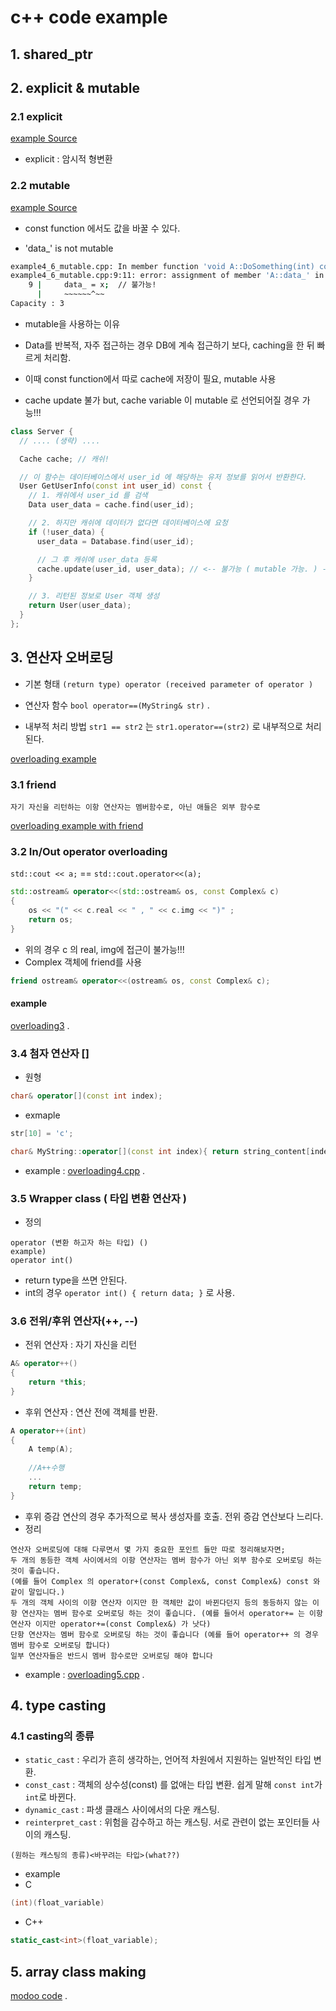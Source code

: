 # c++ code example 


## 1. shared_ptr

## 2. explicit & mutable 

### 2.1 explicit

[example Source](example4_6.cpp)

- explicit : 암시적 형변환 

### 2.2 mutable

[example Source](example4_6_mutable.cpp)

- const function 에서도 값을 바꿀 수 있다. 

- 'data_' is not mutable

```bash
example4_6_mutable.cpp: In member function 'void A::DoSomething(int) const':
example4_6_mutable.cpp:9:11: error: assignment of member 'A::data_' in read-only object
    9 |     data_ = x;  // 불가능!
      |     ~~~~~~^~~
Capacity : 3
```

- mutable을 사용하는 이유 
- Data를 반복적, 자주 접근하는 경우 DB에 계속 접근하기 보다, caching을 한 뒤 빠르게 처리함.
- 이때 const function에서 따로 cache에 저장이 필요, mutable 사용

- cache update 불가 but, cache variable 이 mutable 로 선언되어질 경우 가능!!!
```c++
class Server {
  // .... (생략) ....

  Cache cache; // 캐쉬!

  // 이 함수는 데이터베이스에서 user_id 에 해당하는 유저 정보를 읽어서 반환한다.
  User GetUserInfo(const int user_id) const {
    // 1. 캐쉬에서 user_id 를 검색
    Data user_data = cache.find(user_id);

    // 2. 하지만 캐쉬에 데이터가 없다면 데이터베이스에 요청
    if (!user_data) {
      user_data = Database.find(user_id);

      // 그 후 캐쉬에 user_data 등록
      cache.update(user_id, user_data); // <-- 불가능 ( mutable 가능. ) -> mutable Cache cache;
    }

    // 3. 리턴된 정보로 User 객체 생성
    return User(user_data);
  }
};
```

## 3. 연산자 오버로딩

- 기본 형태 
`(return type) operator (received parameter of operator )`

- 연산자 함수
`bool operator==(MyString& str)` . 

- 내부적 처리 방법 
`str1 == str2` 는 `str1.operator==(str2)` 로 내부적으로 처리 된다.  

[overloading example](overloading.cpp)  

### 3.1 friend 

```
자기 자신을 리턴하는 이항 연산자는 멤버함수로, 아닌 애들은 외부 함수로
```

[overloading example with friend](overloading2.cpp)  


### 3.2 In/Out operator overloading 

`std::cout << a;` == `std::cout.operator<<(a);`

```c++
std::ostream& operator<<(std::ostream& os, const Complex& c)
{
    os << "(" << c.real << " , " << c.img << ")" ;
    return os;
}
```
- 위의 경우 c 의 real, img에 접근이 불가능!!!
- Complex 객체에 friend를 사용

```c++
friend ostream& operator<<(ostream& os, const Complex& c);
```

#### example 

[overloading3](overloading3.cpp) . 

### 3.4 첨자 연산자 []

- 원형

```c++
char& operator[](const int index);
```

- exmaple 
```c++
str[10] = 'c';

char& MyString::operator[](const int index){ return string_content[index]; }
```

- example : [overloading4.cpp](overloading4.cpp) . 

### 3.5 Wrapper class ( 타입 변환 연산자 )

- 정의 
```
operator (변환 하고자 하는 타입) ()
example)
operator int()
```

- return type을 쓰면 안된다. 
- int의 경우 `operator int() { return data; }` 로 사용. 

### 3.6 전위/후위 연산자(++, --)

- 전위 연산자 : 자기 자신을 리턴

```c++
A& operator++()
{
    return *this;
}
```

- 후위 연산자 : 연산 전에 객체를 반환.

```c++
A operator++(int)
{
    A temp(A);
    
    //A++수행
    ...
    return temp;
}
```

- 후위 증감 연산의 경우 추가적으로 복사 생성자를 호출. 전위 증감 연산보다 느리다. 
- 정리  
  
```
연산자 오버로딩에 대해 다루면서 몇 가지 중요한 포인트 들만 따로 정리해보자면;
두 개의 동등한 객체 사이에서의 이항 연산자는 멤버 함수가 아닌 외부 함수로 오버로딩 하는 것이 좋습니다. 
(예를 들어 Complex 의 operator+(const Complex&, const Complex&) const 와 같이 말입니다.)
두 개의 객체 사이의 이항 연산자 이지만 한 객체만 값이 바뀐다던지 등의 동등하지 않는 이항 연산자는 멤버 함수로 오버로딩 하는 것이 좋습니다. (예를 들어서 operator+= 는 이항 연산자 이지만 operator+=(const Complex&) 가 낫다)
단항 연산자는 멤버 함수로 오버로딩 하는 것이 좋습니다 (예를 들어 operator++ 의 경우 멤버 함수로 오버로딩 합니다)
일부 연산자들은 반드시 멤버 함수로만 오버로딩 해야 합니다
```

- example : [overloading5.cpp](overloading5.cpp) . 


## 4. type casting

### 4.1 casting의 종류

- `static_cast` : 우리가 흔히 생각하는, 언어적 차원에서 지원하는 일반적인 타입 변환.
- `const_cast` : 객체의 상수성(const) 를 없애는 타입 변환. 쉽게 말해 `const int`가 `int`로 바뀐다. 
- `dynamic_cast` : 파생 클래스 사이에서의 다운 캐스팅.
- `reinterpret_cast` : 위험을 감수하고 하는 캐스팅. 서로 관련이 없는 포인터들 사이의 캐스팅. 

```
(원하는 캐스팅의 종류)<바꾸려는 타입>(what??)
```

- example 
- C 

```C
(int)(float_variable)
```

- C++

```C++
static_cast<int>(float_variable);
```

## 5. array class making

[modoo code](https://modoocode.com/204) . 



